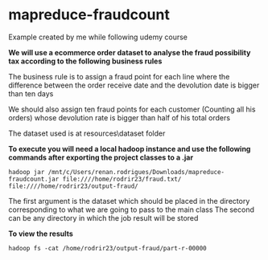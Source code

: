 # mapreduce-fraudcount
Example created by me while following udemy course

**We will use a ecommerce order dataset to analyse the fraud possibility tax according to the following business rules**

The business rule is to assign a fraud point for each line where the difference between the order receive date and the devolution date  is bigger than ten days

We should also assign ten fraud points for each customer (Counting all his orders) whose devolution rate is bigger than half of his total orders

The dataset used is at resources\dataset folder

**To execute you will need a local hadoop instance and use the following commands after exporting the project classes to a .jar**
```
hadoop jar /mnt/c/Users/renan.rodrigues/Downloads/mapreduce-fraudcount.jar file:////home/rodrir23/fraud.txt/ file:////home/rodrir23/output-fraud/
```

The first argument is the dataset which should be placed in the directory corresponding to what we are going to pass to the main class
The second can be any directory in which the job result will be stored

**To view the results**
```
hadoop fs -cat /home/rodrir23/output-fraud/part-r-00000
```
